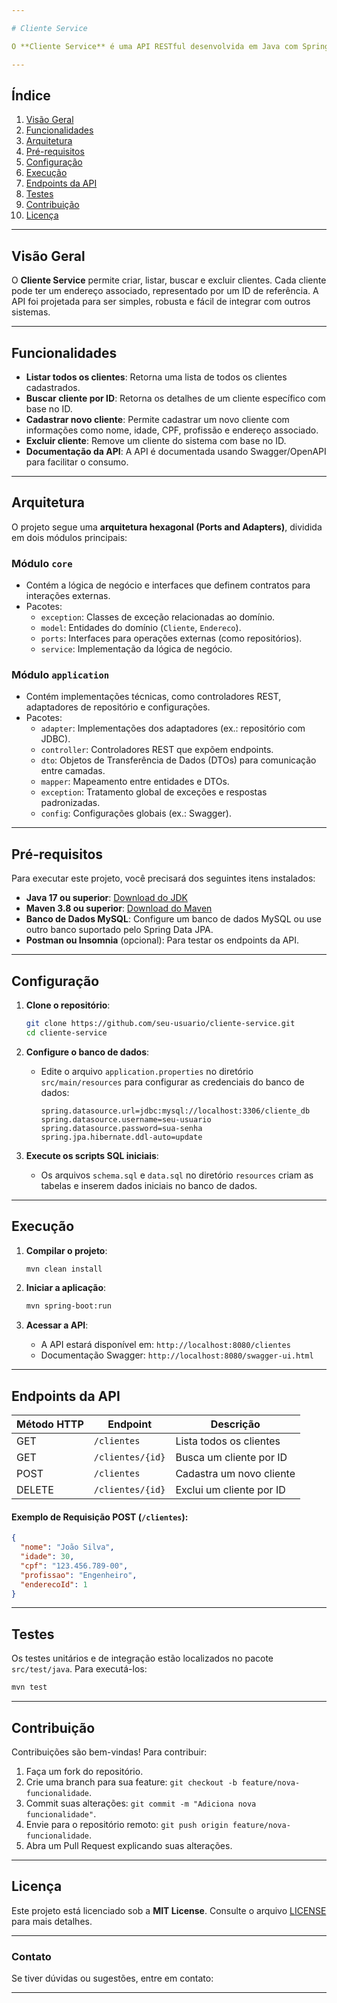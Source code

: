 ```yaml
---

# Cliente Service

O **Cliente Service** é uma API RESTful desenvolvida em Java com Spring Boot. O objetivo deste projeto é gerenciar clientes e seus endereços associados, seguindo uma arquitetura hexagonal (Ports and Adapters) para garantir modularidade, escalabilidade e testabilidade.

---
```


## **Índice**

1. [Visão Geral](#visão-geral)
2. [Funcionalidades](#funcionalidades)
3. [Arquitetura](#arquitetura)
4. [Pré-requisitos](#pré-requisitos)
5. [Configuração](#configuração)
6. [Execução](#execução)
7. [Endpoints da API](#endpoints-da-api)
8. [Testes](#testes)
9. [Contribuição](#contribuição)
10. [Licença](#licença)

---

## **Visão Geral**

O **Cliente Service** permite criar, listar, buscar e excluir clientes. Cada cliente pode ter um endereço associado, representado por um ID de referência. A API foi projetada para ser simples, robusta e fácil de integrar com outros sistemas.

---

## **Funcionalidades**

- **Listar todos os clientes**: Retorna uma lista de todos os clientes cadastrados.
- **Buscar cliente por ID**: Retorna os detalhes de um cliente específico com base no ID.
- **Cadastrar novo cliente**: Permite cadastrar um novo cliente com informações como nome, idade, CPF, profissão e endereço associado.
- **Excluir cliente**: Remove um cliente do sistema com base no ID.
- **Documentação da API**: A API é documentada usando Swagger/OpenAPI para facilitar o consumo.

---

## **Arquitetura**

O projeto segue uma **arquitetura hexagonal (Ports and Adapters)**, dividida em dois módulos principais:

### **Módulo `core`**
- Contém a lógica de negócio e interfaces que definem contratos para interações externas.
- Pacotes:
    - `exception`: Classes de exceção relacionadas ao domínio.
    - `model`: Entidades do domínio (`Cliente`, `Endereco`).
    - `ports`: Interfaces para operações externas (como repositórios).
    - `service`: Implementação da lógica de negócio.

### **Módulo `application`**
- Contém implementações técnicas, como controladores REST, adaptadores de repositório e configurações.
- Pacotes:
    - `adapter`: Implementações dos adaptadores (ex.: repositório com JDBC).
    - `controller`: Controladores REST que expõem endpoints.
    - `dto`: Objetos de Transferência de Dados (DTOs) para comunicação entre camadas.
    - `mapper`: Mapeamento entre entidades e DTOs.
    - `exception`: Tratamento global de exceções e respostas padronizadas.
    - `config`: Configurações globais (ex.: Swagger).

---

## **Pré-requisitos**

Para executar este projeto, você precisará dos seguintes itens instalados:

- **Java 17 ou superior**: [Download do JDK](https://www.oracle.com/java/technologies/javase-jdk17-downloads.html)
- **Maven 3.8 ou superior**: [Download do Maven](https://maven.apache.org/download.cgi)
- **Banco de Dados MySQL**: Configure um banco de dados MySQL ou use outro banco suportado pelo Spring Data JPA.
- **Postman ou Insomnia** (opcional): Para testar os endpoints da API.

---

## **Configuração**

1. **Clone o repositório**:
   ```bash
   git clone https://github.com/seu-usuario/cliente-service.git
   cd cliente-service
   ```

2. **Configure o banco de dados**:
    - Edite o arquivo `application.properties` no diretório `src/main/resources` para configurar as credenciais do banco de dados:
      ```properties
      spring.datasource.url=jdbc:mysql://localhost:3306/cliente_db
      spring.datasource.username=seu-usuario
      spring.datasource.password=sua-senha
      spring.jpa.hibernate.ddl-auto=update
      ```

3. **Execute os scripts SQL iniciais**:
    - Os arquivos `schema.sql` e `data.sql` no diretório `resources` criam as tabelas e inserem dados iniciais no banco de dados.

---

## **Execução**

1. **Compilar o projeto**:
   ```bash
   mvn clean install
   ```

2. **Iniciar a aplicação**:
   ```bash
   mvn spring-boot:run
   ```

3. **Acessar a API**:
    - A API estará disponível em: `http://localhost:8080/clientes`
    - Documentação Swagger: `http://localhost:8080/swagger-ui.html`

---

## **Endpoints da API**

| Método HTTP | Endpoint               | Descrição                                   |
|-------------|------------------------|---------------------------------------------|
| GET         | `/clientes`            | Lista todos os clientes                     |
| GET         | `/clientes/{id}`       | Busca um cliente por ID                     |
| POST        | `/clientes`            | Cadastra um novo cliente                    |
| DELETE      | `/clientes/{id}`       | Exclui um cliente por ID                    |

#### Exemplo de Requisição POST (`/clientes`):
```json
{
  "nome": "João Silva",
  "idade": 30,
  "cpf": "123.456.789-00",
  "profissao": "Engenheiro",
  "enderecoId": 1
}
```

---

## **Testes**

Os testes unitários e de integração estão localizados no pacote `src/test/java`. Para executá-los:

```bash
mvn test
```

---

## **Contribuição**

Contribuições são bem-vindas! Para contribuir:

1. Faça um fork do repositório.
2. Crie uma branch para sua feature: `git checkout -b feature/nova-funcionalidade`.
3. Commit suas alterações: `git commit -m "Adiciona nova funcionalidade"`.
4. Envie para o repositório remoto: `git push origin feature/nova-funcionalidade`.
5. Abra um Pull Request explicando suas alterações.

---

## **Licença**

Este projeto está licenciado sob a **MIT License**. Consulte o arquivo [LICENSE](LICENSE) para mais detalhes.

---

### **Contato**

Se tiver dúvidas ou sugestões, entre em contato:

---


